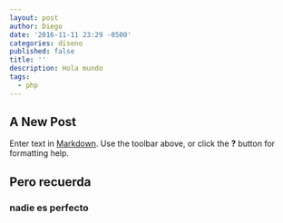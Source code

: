 ```yaml
---
layout: post
author: Diego
date: '2016-11-11 23:29 -0500'
categories: diseno
published: false
title: ''
description: Hola mundo
tags:
  - php
---
```

## A New Post

Enter text in [Markdown](http://daringfireball.net/projects/markdown/). Use the toolbar above, or click the **?** button for formatting help.

## Pero recuerda

### nadie es perfecto